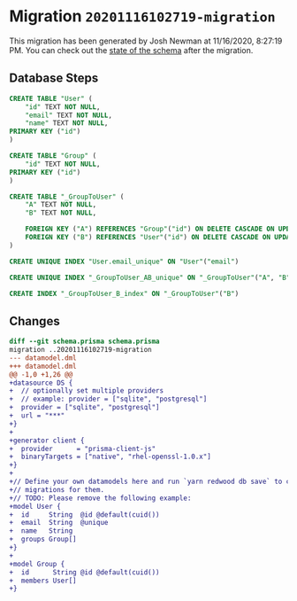 # Migration `20201116102719-migration`

This migration has been generated by Josh Newman at 11/16/2020, 8:27:19 PM.
You can check out the [state of the schema](./schema.prisma) after the migration.

## Database Steps

```sql
CREATE TABLE "User" (
    "id" TEXT NOT NULL,
    "email" TEXT NOT NULL,
    "name" TEXT NOT NULL,
PRIMARY KEY ("id")
)

CREATE TABLE "Group" (
    "id" TEXT NOT NULL,
PRIMARY KEY ("id")
)

CREATE TABLE "_GroupToUser" (
    "A" TEXT NOT NULL,
    "B" TEXT NOT NULL,

    FOREIGN KEY ("A") REFERENCES "Group"("id") ON DELETE CASCADE ON UPDATE CASCADE,
    FOREIGN KEY ("B") REFERENCES "User"("id") ON DELETE CASCADE ON UPDATE CASCADE
)

CREATE UNIQUE INDEX "User.email_unique" ON "User"("email")

CREATE UNIQUE INDEX "_GroupToUser_AB_unique" ON "_GroupToUser"("A", "B")

CREATE INDEX "_GroupToUser_B_index" ON "_GroupToUser"("B")
```

## Changes

```diff
diff --git schema.prisma schema.prisma
migration ..20201116102719-migration
--- datamodel.dml
+++ datamodel.dml
@@ -1,0 +1,26 @@
+datasource DS {
+  // optionally set multiple providers
+  // example: provider = ["sqlite", "postgresql"]
+  provider = ["sqlite", "postgresql"]
+  url = "***"
+}
+
+generator client {
+  provider      = "prisma-client-js"
+  binaryTargets = ["native", "rhel-openssl-1.0.x"]
+}
+
+// Define your own datamodels here and run `yarn redwood db save` to create
+// migrations for them.
+// TODO: Please remove the following example:
+model User {
+  id     String  @id @default(cuid())
+  email  String  @unique
+  name   String
+  groups Group[]
+}
+
+model Group {
+  id      String @id @default(cuid())
+  members User[]
+}
```



